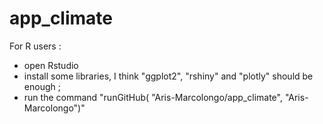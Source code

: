 # app_climate

For R users :

- open Rstudio 
- install some libraries, I think "ggplot2", "rshiny" and "plotly" should be enough ;
- run the command "runGitHub( "Aris-Marcolongo/app_climate", "Aris-Marcolongo")"
